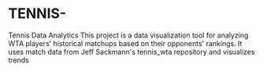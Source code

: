 # TENNIS-
Tennis Data Analytics
This project is a data visualization tool for analyzing WTA players' historical matchups based on their opponents' rankings. 
It uses match data from Jeff Sackmann's tennis_wta repository and visualizes trends
